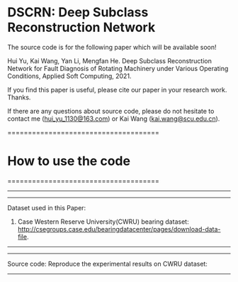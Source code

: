 # DSCRN: Deep Subclass Reconstruction Network
The source code is for the following paper which will be available soon!

Hui Yu, Kai Wang, Yan Li, Mengfan He. Deep Subclass Reconstruction Network for Fault Diagnosis of Rotating Machinery
under Various Operating Conditions,  Applied Soft Computing, 2021.

If you find this paper is useful, please cite our paper in your research work. Thanks.

If there are any questions about source code, please do not hesitate to contact me (hui_yu_1130@163.com) or Kai Wang (kai.wang@scu.edu.cn).



=====================================
# How to use the code                                    
=====================================

-----------------------------------------------------
-----------------------------------------------------
Dataset used in this Paper: 
1. Case Western Reserve University(CWRU) bearing dataset:
   http://csegroups.case.edu/bearingdatacenter/pages/download-data-file.
   
-----------------------------------------------------
-----------------------------------------------------
Source code:
Reproduce the experimental results on CWRU dataset:

-------------------------------------------------------
